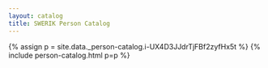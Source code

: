 ```yaml
---
layout: catalog
title: SWERIK Person Catalog
---
```

{% assign p = site.data._person-catalog.i-UX4D3JJdrTjFBf2zyfHx5t %}
{% include person-catalog.html p=p %}


